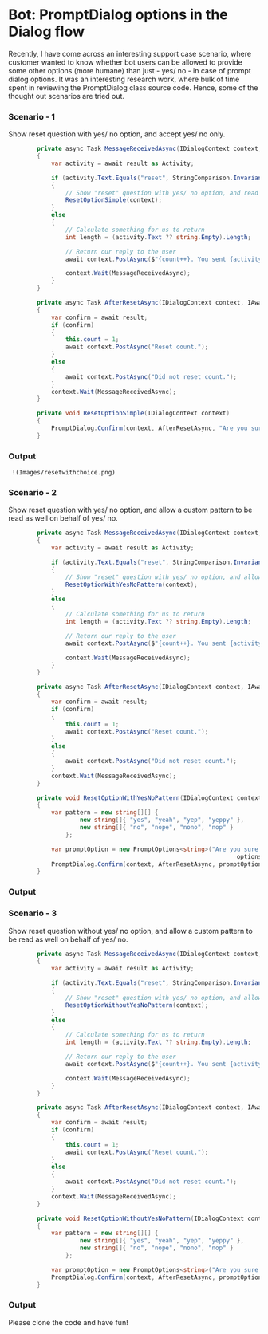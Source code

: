 
# Bot: PromptDialog options in the Dialog flow
Recently, I have come across an interesting support case scenario, where customer wanted to know whether bot users can be allowed to provide some other options (more humane) than just - yes/ no - in case of prompt dialog options. It was an interesting research work, where bulk of time spent in reviewing the PromptDialog class source code. Hence, some of the thought out scenarios are tried out.

### Scenario - 1
Show reset question with yes/ no option, and accept yes/ no only.

````C#
        private async Task MessageReceivedAsync(IDialogContext context, IAwaitable<object> result)
        {
            var activity = await result as Activity;

            if (activity.Text.Equals("reset", StringComparison.InvariantCultureIgnoreCase))
            {
                // Show "reset" question with yes/ no option, and read yes/ no only
                ResetOptionSimple(context);
            }
            else
            {
                // Calculate something for us to return
                int length = (activity.Text ?? string.Empty).Length;

                // Return our reply to the user
                await context.PostAsync($"{count++}. You sent {activity.Text} which was {length} characters");

                context.Wait(MessageReceivedAsync);
            }                        
        }

        private async Task AfterResetAsync(IDialogContext context, IAwaitable<bool> result)
        {
            var confirm = await result;
            if (confirm)
            {
                this.count = 1;
                await context.PostAsync("Reset count.");
            }
            else
            {
                await context.PostAsync("Did not reset count.");
            }
            context.Wait(MessageReceivedAsync);
        }

        private void ResetOptionSimple(IDialogContext context)
        {
            PromptDialog.Confirm(context, AfterResetAsync, "Are you sure you want to reset?", promptStyle: PromptStyle.Auto);
        }
 ````
 
### Output
     !(Images/resetwithchoice.png)
 
 
### Scenario - 2
Show reset question with yes/ no option, and allow a custom pattern to be read as well on behalf of yes/ no.

````C#
        private async Task MessageReceivedAsync(IDialogContext context, IAwaitable<object> result)
        {
            var activity = await result as Activity;

            if (activity.Text.Equals("reset", StringComparison.InvariantCultureIgnoreCase))
            {
                // Show "reset" question with yes/ no option, and allow pattern to read
                ResetOptionWithYesNoPattern(context);
            }
            else
            {
                // Calculate something for us to return
                int length = (activity.Text ?? string.Empty).Length;

                // Return our reply to the user
                await context.PostAsync($"{count++}. You sent {activity.Text} which was {length} characters");

                context.Wait(MessageReceivedAsync);
            }                        
        }

        private async Task AfterResetAsync(IDialogContext context, IAwaitable<bool> result)
        {
            var confirm = await result;
            if (confirm)
            {
                this.count = 1;
                await context.PostAsync("Reset count.");
            }
            else
            {
                await context.PostAsync("Did not reset count.");
            }
            context.Wait(MessageReceivedAsync);
        }

        private void ResetOptionWithYesNoPattern(IDialogContext context)
        {
            var pattern = new string[][] {
                    new string[]{ "yes", "yeah", "yep", "yeppy" },
                    new string[]{ "no", "nope", "nono", "nop" }
                };

            var promptOption = new PromptOptions<string>("Are you sure you want to reset?", null, null,
                                                                options: PromptConfirm.Options, promptStyler: new PromptStyler(promptStyle: PromptStyle.Auto));
            PromptDialog.Confirm(context, AfterResetAsync, promptOption, pattern);
        }
````

### Output


### Scenario - 3
Show reset question without yes/ no option, and allow a custom pattern to be read as well on behalf of yes/ no.

````C#
        private async Task MessageReceivedAsync(IDialogContext context, IAwaitable<object> result)
        {
            var activity = await result as Activity;

            if (activity.Text.Equals("reset", StringComparison.InvariantCultureIgnoreCase))
            {
                // Show "reset" question with yes/ no option, and allow pattern to read
                ResetOptionWithoutYesNoPattern(context);
            }
            else
            {
                // Calculate something for us to return
                int length = (activity.Text ?? string.Empty).Length;

                // Return our reply to the user
                await context.PostAsync($"{count++}. You sent {activity.Text} which was {length} characters");

                context.Wait(MessageReceivedAsync);
            }                        
        }

        private async Task AfterResetAsync(IDialogContext context, IAwaitable<bool> result)
        {
            var confirm = await result;
            if (confirm)
            {
                this.count = 1;
                await context.PostAsync("Reset count.");
            }
            else
            {
                await context.PostAsync("Did not reset count.");
            }
            context.Wait(MessageReceivedAsync);
        }

        private void ResetOptionWithoutYesNoPattern(IDialogContext context)
        {
            var pattern = new string[][] {
                    new string[]{ "yes", "yeah", "yep", "yeppy" },
                    new string[]{ "no", "nope", "nono", "nop" }
                };

            var promptOption = new PromptOptions<string>("Are you sure you want to reset?");
            PromptDialog.Confirm(context, AfterResetAsync, promptOption, pattern);
        }
````

### Output


Please clone the code and have fun!

 
 
 
 

